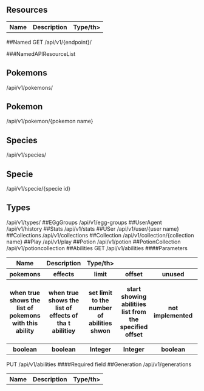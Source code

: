 ## Resources


<table style="width:100%">
  <tr>
    <th>Name</th>
    <th>Description</th>
    <th>Type/th>
  </tr>
</table>

##Named
GET /api/v1/{endpoint}/

###NamedAPIResourceList

## Pokemons
 /api/v1/pokemons/
## Pokemon
 /api/v1/pokemon/{pokemon name}
## Species
 /api/v1/species/
## Specie
 /api/v1/specie/{specie id}
## Types 
 /api/v1/types/
##EGgGroups
  /api/v1/egg-groups
##UserAgent
  /api/v1/history
##Stats
  /api/v1/stats
##USer
  /api/v1/user/{user name}
##Collections
  /api/v1/collections
##Collection
  /api/v1/collection/{collection name}
##Play
  /api/v1/play
##Potion
  /api/v1/potion
##PotionCollection
  /api/v1/potioncollection
##Abilities
GET /api/v1/abilities
####Parameters
<table style="width:100%">
  <tr>
    <th>Name</th>
    <th>Description</th>
    <th>Type/th>
  </tr>
  <tr>
    <th>pokemons</th>
    <th>effects</th>
    <th>limit</th>
    <th>offset</th>
    <th>unused</th>
    <th>generation</th>
    <th>query</th>
  </tr>  
  <tr>
    <th>when true shows the list of pokemons with this ability</th>
    <th>when true shows the list of effects of tha t abilitiey</th>
    <th>set limit to the number of abilities shwon</th>
    <th>start showing abilitiies list from the specified offset</th>
    <th> not implemented</th>
    <th>shows only abilities with that specified generation</th>
    <th>shows only abilities which contain that specific key</th>
  </tr>  
  <tr>
    <th>boolean</th>
    <th>boolean</th>
    <th>Integer</th>
    <th>Integer</th>
    <th>boolean</th>
    <th>boolean</th>
    <th>Text</th>
    <th>Text</th>
  </tr>
</table>
PUT /api/v1/abilities
####Required field
<table style="width:100%">
  <tr>
    <th>Name</th>
    <th>Description</th>
    <th>Type/th>
  </tr>
  
  <tr>
##Generation
  /api/v1/generations
